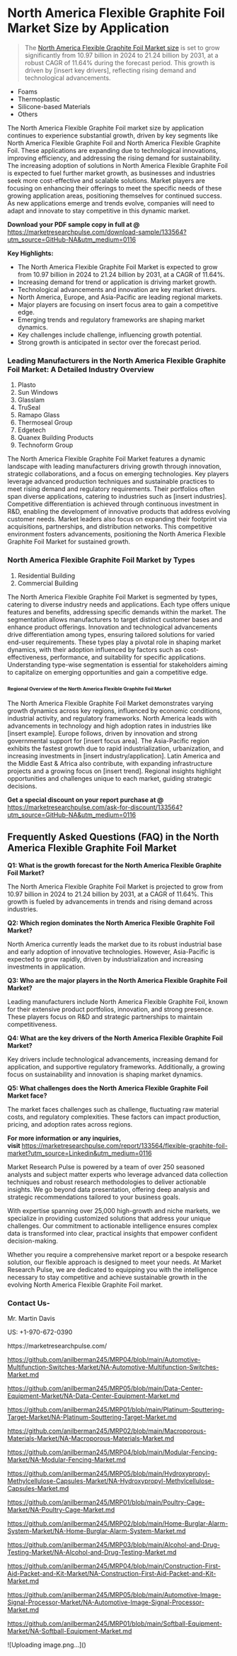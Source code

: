 <h1>North America Flexible Graphite Foil Market&nbsp;Size by Application</h1><blockquote><p>The <a href="https://marketresearchpulse.com/download-sample/133564?utm_source=GitHub-NA&amp;utm_medium=0116">North America Flexible Graphite Foil Market size</a> is set to grow significantly from 10.97 billion in 2024 to 21.24 billion by 2031, at a robust CAGR of 11.64% during the forecast period. This growth is driven by [insert key drivers], reflecting rising demand and technological advancements.</p></blockquote><ul><li>Foams<li> Thermoplastic<li> Silicone-based Materials<li> Others</li></ul><p>The North America Flexible Graphite Foil market size by application continues to experience substantial growth, driven by key segments like North America Flexible Graphite Foil and North America Flexible Graphite Foil. These applications are expanding due to technological innovations, improving efficiency, and addressing the rising demand for sustainability. The increasing adoption of solutions in North America Flexible Graphite Foil is expected to fuel further market growth, as businesses and industries seek more cost-effective and scalable solutions. Market players are focusing on enhancing their offerings to meet the specific needs of these growing application areas, positioning themselves for continued success. As new applications emerge and trends evolve, companies will need to adapt and innovate to stay competitive in this dynamic market.</p><p><strong>Download your PDF sample copy in full at @ </strong><a href="https://marketresearchpulse.com/download-sample/133564?utm_source=GitHub-NA&amp;utm_medium=0116">https://marketresearchpulse.com/download-sample/133564?utm_source=GitHub-NA&amp;utm_medium=0116</a></p><p><strong>Key Highlights: </strong></p><ul><li>The North America Flexible Graphite Foil Market is expected to grow from 10.97 billion in 2024 to 21.24 billion by 2031, at a CAGR of 11.64%.</li><li>Increasing demand for trend or application is driving market growth.</li><li>Technological advancements and innovation are key market drivers.</li><li>North America, Europe, and Asia-Pacific are leading regional markets.</li><li>Major players are focusing on insert focus area to gain a competitive edge.</li><li>Emerging trends and regulatory frameworks are shaping market dynamics.</li><li>Key challenges include challenge, influencing growth potential.</li><li>Strong growth is anticipated in sector over the forecast period.</li></ul><h3>Leading Manufacturers in the North America Flexible Graphite Foil Market: A Detailed Industry Overview</h3><ol><li>Plasto</li><li>Sun Windows</li><li>Glasslam</li><li>TruSeal</li><li>Ramapo Glass</li><li>Thermoseal Group</li><li>Edgetech</li><li>Quanex Building Products</li><li>Technoform Group</li></ol><div class="flex max-w-full flex-col flex-grow"><div class="min-h-8 text-message flex w-full flex-col items-end gap-2 whitespace-normal break-words [.text-message+&amp;]:mt-5" dir="auto" data-message-author-role="assistant" data-message-id="fd8432e4-4910-450d-b182-61b7bfb0a01f" data-message-model-slug="gpt-4o"><div class="flex w-full flex-col gap-1 empty:hidden first:pt-[3px]"><div class="markdown prose w-full break-words dark:prose-invert light"><p>The North America Flexible Graphite Foil Market features a dynamic landscape with leading manufacturers driving growth through innovation, strategic collaborations, and a focus on emerging technologies. Key players leverage advanced production techniques and sustainable practices to meet rising demand and regulatory requirements. Their portfolios often span diverse applications, catering to industries such as [insert industries]. Competitive differentiation is achieved through continuous investment in R&amp;D, enabling the development of innovative products that address evolving customer needs. Market leaders also focus on expanding their footprint via acquisitions, partnerships, and distribution networks. This competitive environment fosters advancements, positioning the North America Flexible Graphite Foil Market for sustained growth.</p></div></div></div></div><h3>North America Flexible Graphite Foil Market by Types</h3><ol><li>Residential Building<li> Commercial Building</li></ol><div class="flex max-w-full flex-col flex-grow"><div class="min-h-8 text-message flex w-full flex-col items-end gap-2 whitespace-normal break-words [.text-message+&amp;]:mt-5" dir="auto" data-message-author-role="assistant" data-message-id="084470be-0bb7-4664-bddf-5156b4f41249" data-message-model-slug="gpt-4o-mini"><div class="flex w-full flex-col gap-1 empty:hidden first:pt-[3px]"><div class="markdown prose w-full break-words dark:prose-invert light"><p>The North America Flexible Graphite Foil Market is segmented by types, catering to diverse industry needs and applications. Each type offers unique features and benefits, addressing specific demands within the market. The segmentation allows manufacturers to target distinct customer bases and enhance product offerings. Innovation and technological advancements drive differentiation among types, ensuring tailored solutions for varied end-user requirements. These types play a pivotal role in shaping market dynamics, with their adoption influenced by factors such as cost-effectiveness, performance, and suitability for specific applications. Understanding type-wise segmentation is essential for stakeholders aiming to capitalize on emerging opportunities and gain a competitive edge.</p></div></div></div></div><h3><span style="font-size: 11px;">Regional Overview of the North America Flexible Graphite Foil Market</span></h3><div class="flex max-w-full flex-col flex-grow"><div class="min-h-8 text-message flex w-full flex-col items-end gap-2 whitespace-normal break-words [.text-message+&amp;]:mt-5" dir="auto" data-message-author-role="assistant" data-message-id="e9038762-ce64-4e30-91c9-9bd413514231" data-message-model-slug="gpt-4o-mini"><div class="flex w-full flex-col gap-1 empty:hidden first:pt-[3px]"><div class="markdown prose w-full break-words dark:prose-invert light"><p>The North America Flexible Graphite Foil Market demonstrates varying growth dynamics across key regions, influenced by economic conditions, industrial activity, and regulatory frameworks. North America leads with advancements in technology and high adoption rates in industries like [insert example]. Europe follows, driven by innovation and strong governmental support for [insert focus area]. The Asia-Pacific region exhibits the fastest growth due to rapid industrialization, urbanization, and increasing investments in [insert industry/application]. Latin America and the Middle East &amp; Africa also contribute, with expanding infrastructure projects and a growing focus on [insert trend]. Regional insights highlight opportunities and challenges unique to each market, guiding strategic decisions.</p></div></div></div></div><p><strong>Get a special discount on your report purchase at @ </strong><a href="https://marketresearchpulse.com/ask-for-discount/133564?utm_source=GitHub-NA&amp;utm_medium=0116">https://marketresearchpulse.com/ask-for-discount/133564?utm_source=GitHub-NA&amp;utm_medium=0116</a></p><h2>Frequently Asked Questions (FAQ) in the North America Flexible Graphite Foil Market</h2><p><strong>Q1: What is the growth forecast for the North America Flexible Graphite Foil Market?</strong></p><p>The North America Flexible Graphite Foil Market is projected to grow from 10.97 billion in 2024 to 21.24 billion by 2031, at a CAGR of 11.64%. This growth is fueled by advancements in trends and rising demand across industries.</p><p><strong>Q2: Which region dominates the North America Flexible Graphite Foil Market?</strong></p><p>North America currently leads the market due to its robust industrial base and early adoption of innovative technologies. However, Asia-Pacific is expected to grow rapidly, driven by industrialization and increasing investments in application.</p><p><strong>Q3: Who are the major players in the North America Flexible Graphite Foil Market?</strong></p><p>Leading manufacturers include North America Flexible Graphite Foil, known for their extensive product portfolios, innovation, and strong presence. These players focus on R&amp;D and strategic partnerships to maintain competitiveness.</p><p><strong>Q4: What are the key drivers of the North America Flexible Graphite Foil Market?</strong></p><p>Key drivers include technological advancements, increasing demand for application, and supportive regulatory frameworks. Additionally, a growing focus on sustainability and innovation is shaping market dynamics.</p><p><strong>Q5: What challenges does the North America Flexible Graphite Foil Market face?</strong></p><p>The market faces challenges such as challenge, fluctuating raw material costs, and regulatory complexities. These factors can impact production, pricing, and adoption rates across regions.</p><p><strong>For more information or any inquiries, visit&nbsp;</strong><a href="https://marketresearchpulse.com/report/133564/flexible-graphite-foil-market?utm_source=Linkedin&utm_medium=0116">https://marketresearchpulse.com/report/133564/flexible-graphite-foil-market?utm_source=Linkedin&utm_medium=0116</a></p><p>Market Research Pulse is powered by a team of over 250 seasoned analysts and subject matter experts who leverage advanced data collection techniques and robust research methodologies to deliver actionable insights. We go beyond data presentation, offering deep analysis and strategic recommendations tailored to your business goals.</p><p>With expertise spanning over 25,000 high-growth and niche markets, we specialize in providing customized solutions that address your unique challenges. Our commitment to actionable intelligence ensures complex data is transformed into clear, practical insights that empower confident decision-making.</p><p>Whether you require a comprehensive market report or a bespoke research solution, our flexible approach is designed to meet your needs. At Market Research Pulse, we are dedicated to equipping you with the intelligence necessary to stay competitive and achieve sustainable growth in the evolving North America Flexible Graphite Foil market.</p><h3><strong>Contact Us-</strong></h3><p>Mr. Martin Davis</p><p>US: +1-970-672-0390</p><p>https://marketresearchpulse.com/</p><p><a href="https://github.com/anilberman245/MRP04/blob/main/Automotive-Multifunction-Switches-Market/NA-Automotive-Multifunction-Switches-Market.md">https://github.com/anilberman245/MRP04/blob/main/Automotive-Multifunction-Switches-Market/NA-Automotive-Multifunction-Switches-Market.md</a></p><p><a href="https://github.com/anilberman245/MRP05/blob/main/Data-Center-Equipment-Market/NA-Data-Center-Equipment-Market.md">https://github.com/anilberman245/MRP05/blob/main/Data-Center-Equipment-Market/NA-Data-Center-Equipment-Market.md</a></p><p><a href="https://github.com/anilberman245/MRP01/blob/main/Platinum-Sputtering-Target-Market/NA-Platinum-Sputtering-Target-Market.md">https://github.com/anilberman245/MRP01/blob/main/Platinum-Sputtering-Target-Market/NA-Platinum-Sputtering-Target-Market.md</a></p><p><a href="https://github.com/anilberman245/MRP02/blob/main/Macroporous-Materials-Market/NA-Macroporous-Materials-Market.md">https://github.com/anilberman245/MRP02/blob/main/Macroporous-Materials-Market/NA-Macroporous-Materials-Market.md</a></p><p><a href="https://github.com/anilberman245/MRP04/blob/main/Modular-Fencing-Market/NA-Modular-Fencing-Market.md">https://github.com/anilberman245/MRP04/blob/main/Modular-Fencing-Market/NA-Modular-Fencing-Market.md</a></p><p><a href="https://github.com/anilberman245/MRP05/blob/main/Hydroxypropyl-Methylcellulose-Capsules-Market/NA-Hydroxypropyl-Methylcellulose-Capsules-Market.md">https://github.com/anilberman245/MRP05/blob/main/Hydroxypropyl-Methylcellulose-Capsules-Market/NA-Hydroxypropyl-Methylcellulose-Capsules-Market.md</a></p><p><a href="https://github.com/anilberman245/MRP01/blob/main/Poultry-Cage-Market/NA-Poultry-Cage-Market.md">https://github.com/anilberman245/MRP01/blob/main/Poultry-Cage-Market/NA-Poultry-Cage-Market.md</a></p><p><a href="https://github.com/anilberman245/MRP02/blob/main/Home-Burglar-Alarm-System-Market/NA-Home-Burglar-Alarm-System-Market.md">https://github.com/anilberman245/MRP02/blob/main/Home-Burglar-Alarm-System-Market/NA-Home-Burglar-Alarm-System-Market.md</a></p><p><a href="https://github.com/anilberman245/MRP03/blob/main/Alcohol-and-Drug-Testing-Market/NA-Alcohol-and-Drug-Testing-Market.md">https://github.com/anilberman245/MRP03/blob/main/Alcohol-and-Drug-Testing-Market/NA-Alcohol-and-Drug-Testing-Market.md</a></p><p><a href="https://github.com/anilberman245/MRP04/blob/main/Construction-First-Aid-Packet-and-Kit-Market/NA-Construction-First-Aid-Packet-and-Kit-Market.md">https://github.com/anilberman245/MRP04/blob/main/Construction-First-Aid-Packet-and-Kit-Market/NA-Construction-First-Aid-Packet-and-Kit-Market.md</a></p><p><a href="https://github.com/anilberman245/MRP05/blob/main/Automotive-Image-Signal-Processor-Market/NA-Automotive-Image-Signal-Processor-Market.md">https://github.com/anilberman245/MRP05/blob/main/Automotive-Image-Signal-Processor-Market/NA-Automotive-Image-Signal-Processor-Market.md</a></p><p><a href="https://github.com/anilberman245/MRP01/blob/main/Softball-Equipment-Market/NA-Softball-Equipment-Market.md">https://github.com/anilberman245/MRP01/blob/main/Softball-Equipment-Market/NA-Softball-Equipment-Market.md</a></p>
![Uploading image.png…]()
